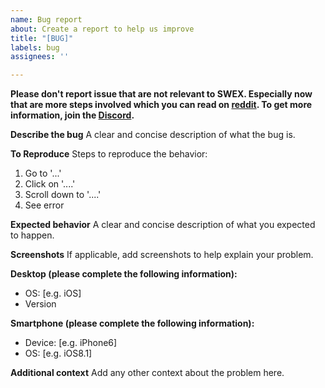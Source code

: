 ```yaml
---
name: Bug report
about: Create a report to help us improve
title: "[BUG]"
labels: bug
assignees: ''

---
```


**Please don't report issue that are not relevant to SWEX. Especially now that are more steps involved which you can read on [reddit](https://www.reddit.com/r/summonerswar/comments/cnwaq5/swex_0027_attempt_to_restore_export_functionality/). To get more information, join the [Discord](https://discord.gg/JMBSZRA).**

**Describe the bug**
A clear and concise description of what the bug is.

**To Reproduce**
Steps to reproduce the behavior:
1. Go to '...'
2. Click on '....'
3. Scroll down to '....'
4. See error

**Expected behavior**
A clear and concise description of what you expected to happen.

**Screenshots**
If applicable, add screenshots to help explain your problem.

**Desktop (please complete the following information):**
 - OS: [e.g. iOS]
 - Version

**Smartphone (please complete the following information):**
 - Device: [e.g. iPhone6]
 - OS: [e.g. iOS8.1]

**Additional context**
Add any other context about the problem here.
